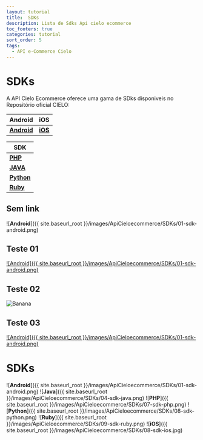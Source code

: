 ```yaml
---
layout: tutorial
title:  SDKs
description: Lista de Sdks Api cielo ecommerce
toc_footers: true
categories: tutorial
sort_order: 5
tags:
  - API e-Commerce Cielo
---
```


# SDKs

A API Cielo Ecommerce oferece uma gama de SDks disponiveis no Repositório oficial CIELO:

|Android                                                           |iOS                                                               |
|----------------------------------------------------------------- |------------------------------------------------------------------|
|[**Android**](https://github.com/DeveloperCielo/API-3.0-Android)  |[**iOS**](https://github.com/DeveloperCielo/API-3.0-iOS)          |

|SDK|
|---|
|[**PHP**](https://github.com/DeveloperCielo/API-3.0-PHP)          |
|[**JAVA**](https://github.com/DeveloperCielo/API-3.0-Java)        |
|[**Python**](https://github.com/DeveloperCielo/API-3.0-Python)    |
|[**Ruby**](https://github.com/DeveloperCielo/API-3.0-Ruby)        |

## Sem link 

![**Android**]({{ site.baseurl_root }}/images/ApiCieloecommerce/SDKs/01-sdk-android.png)

## Teste 01

[![Android]({{ site.baseurl_root }}/images/ApiCieloecommerce/SDKs/01-sdk-android.png)](https://github.com/DeveloperCielo/API-3.0-Android)

## Teste 02

![Banana](http://cdn.osxdaily.com/wp-content/uploads/2013/07/dancing-banana.gif "Olha a banana dançando!")

## Teste 03

[![Android]({{ site.baseurl_root }}/images/ApiCieloecommerce/SDKs/01-sdk-android.png)](https://github.com/DeveloperCielo/API-3.0-Android)

# SDKs

![**Android**]({{ site.baseurl_root }}/images/ApiCieloecommerce/SDKs/01-sdk-android.png)
![**Java**]({{ site.baseurl_root }}/images/ApiCieloecommerce/SDKs/04-sdk-java.png)
![**PHP**]({{ site.baseurl_root }}/images/ApiCieloecommerce/SDKs/07-sdk-php.png)
![**Python**]({{ site.baseurl_root }}/images/ApiCieloecommerce/SDKs/08-sdk-python.png)
![**Ruby**]({{ site.baseurl_root }}/images/ApiCieloecommerce/SDKs/09-sdk-ruby.png)
![**iOS**]({{ site.baseurl_root }}/images/ApiCieloecommerce/SDKs/08-sdk-ios.jpg)
